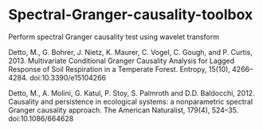 # Spectral-Granger-causality-toolbox
Perform spectral Granger causality test using wavelet transform

Detto, M., G. Bohrer, J. Nietz, K. Maurer, C. Vogel, C. Gough, and P. Curtis, 2013. 
Multivariate Conditional Granger Causality Analysis for Lagged Response of Soil Respiration in a Temperate Forest. 
Entropy, 15(10), 4266–4284. doi:10.3390/e15104266

Detto, M., A. Molini, G. Katul, P. Stoy, S. Palmroth and D.D. Baldocchi, 2012. 
Causality and persistence in ecological systems: a nonparametric spectral Granger causality approach. 
The American Naturalist, 179(4), 524–35. doi:10.1086/664628
